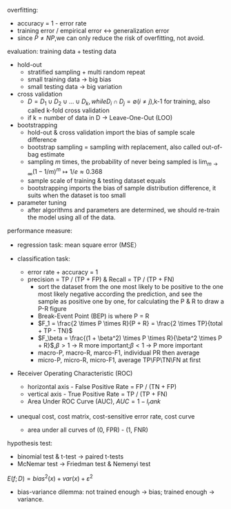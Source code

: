 overfitting:

- accuracy = 1 - error rate
- training error / empirical error <-> generalization error
- since $P \neq NP$,we can only reduce the risk of overfitting, not avoid.

evaluation: training data + testing data

- hold-out
  - stratified sampling + multi random repeat
  - small training data -> big bias
  - small testing data -> big variation
- cross validation
  - $D = D_1 \cup D_2 \cup ... \cup D_k, while D_i \cap D_j = \emptyset (i \neq j)$,k-1 for training, also called k-fold cross validation
  - if k = number of data in D -> Leave-One-Out (LOO)
- bootstrapping
  - hold-out & cross validation import the bias of sample scale difference
  - bootstrap sampling = sampling with replacement, also called out-of-bag estimate
  - sampling *m* times, the probability of never being sampled is $\lim_{m \to \infty} (1-1/m)^m \mapsto 1/e \approx 0.368$
  - sample scale of training & testing dataset equals
  - bootstrapping imports the bias of sample distribution difference, it suits when the dataset is too small
- parameter tuning
  - after algorithms and parameters are determined, we should re-train the model using all of the data.

performance measure:

- regression task: mean square error (MSE）
- classification task:

  - error rate + accuracy = 1
  - precision = TP / (TP + FP) & Recall = TP / (TP + FN)
    - sort the dataset from the one most likely to be positive to the one most likely negative according the prediction, and see the sample as positive one by one, for calculating the P & R to draw a P-R figure
    - Break-Event Point (BEP) is where P = R
    - $F_1 = \frac{2 \times P \times R}{P + R} = \frac{2 \times TP}{total + TP - TN}$
    - $F_\beta = \frac{(1 + \beta^2) \times P \times R}{\beta^2 \times P + R}$,$\beta > 1$ -> R more important;$\beta < 1$ -> P more important
    - macro-P, macro-R, marco-F1, individual PR then average
    - micro-P, micro-R, micro-F1, average TP\FP\TN\FN at first
- Receiver Operating Characteristic (ROC)

  - horizontal axis - False Positive Rate = FP / (TN + FP)
  - vertical axis - True Positive Rate = TP / (TP + FN)
  - Area Under ROC Curve (AUC), $AUC = 1 - l_rank$
- unequal cost, cost matrix, cost-sensitive error rate, cost curve

  - area under all curves of (0, FPR) - (1, FNR)

hypothesis test:

- binomial test & t-test -> paired t-tests
- McNemar test -> Friedman test & Nemenyi test

$E(f;D) = bias^2(x) + var(x) + \varepsilon^2$

- bias-variance dilemma: not trained enough -> bias; trained enough -> variance.
